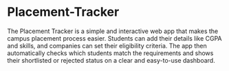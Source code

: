 # Placement-Tracker

The Placement Tracker is a simple and interactive web app that makes the campus placement process easier.
Students can add their details like CGPA and skills, and companies can set their eligibility criteria.
The app then automatically checks which students match the requirements and shows their shortlisted or rejected status on a clear and easy-to-use dashboard.
